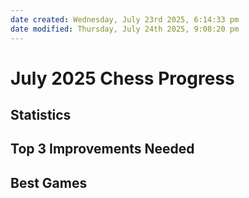 ```yaml
---
date created: Wednesday, July 23rd 2025, 6:14:33 pm
date modified: Thursday, July 24th 2025, 9:08:20 pm
---
```


# July 2025 Chess Progress

## Statistics

## Top 3 Improvements Needed

## Best Games
